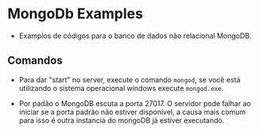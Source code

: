 # MongoDb Examples

- Examplos de códigos para o banco de dados não relacional MongoDB.

## Comandos

- Para dar "start" no server, execute o comando  ```mongod```, se você está utilizando o sistema operacional windows execute ```mongod.exe```.

- Por padão o MongoDB escuta a porta 27017. O servidor pode falhar ao iniciar se a porta padrão não estiver disponível, a causa mais comum  para isso é outra instancia do mongoDB já estiver executando. 